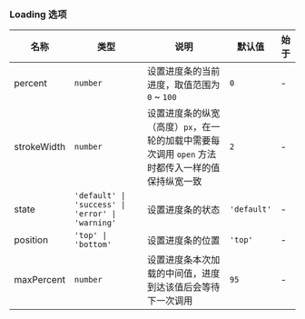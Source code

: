 ### Loading 选项

| 名称        | 类型   | 说明                                                                                         | 默认值    | 始于 |
| ----------- | ------ | -------------------------------------------------------------------------------------------- | --------- | --- |
| percent     | `number` | 设置进度条的当前进度，取值范围为 `0` ~ `100`                                                     | `0`         | - |
| strokeWidth | `number` | 设置进度条的纵宽（高度）`px`，在一轮的加载中需要每次调用 `open` 方法时都传入一样的值保持纵宽一致 | `2`         | - |
| state       | `'default' \| 'success' \| 'error' \| 'warning'` | 设置进度条的状态                         | `'default'` | - |
| position    | `'top' \| 'bottom'` | 设置进度条的位置                                                | `'top'`     | - |
| maxPercent  | `number` | 设置进度条本次加载的中间值，进度到达该值后会等待下一次调用                                   | `95`        | - |
